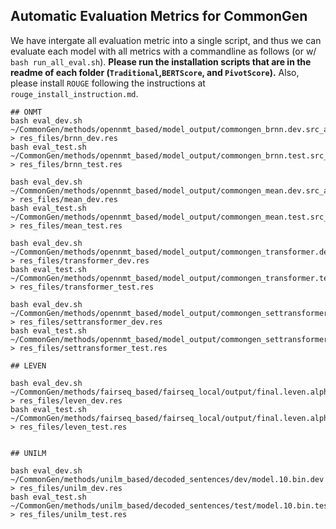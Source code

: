 ## Automatic Evaluation Metrics for CommonGen

We have intergate all evaluation metric into a single script, and thus we can evaluate each model with all metrics with a commandline as follows (or w/ `bash run_all_eval.sh`). **Please run the installation scripts that are in the readme of each folder (`Traditional`,`BERTScore`, and `PivotScore`).**  Also, please install `ROUGE` following the instructions at `rouge_install_instruction.md`.

```
## ONMT 
bash eval_dev.sh ~/CommonGen/methods/opennmt_based/model_output/commongen_brnn.dev.src_alpha.out > res_files/brnn_dev.res 
bash eval_test.sh ~/CommonGen/methods/opennmt_based/model_output/commongen_brnn.test.src_alpha.out > res_files/brnn_test.res 

bash eval_dev.sh ~/CommonGen/methods/opennmt_based/model_output/commongen_mean.dev.src_alpha.out > res_files/mean_dev.res 
bash eval_test.sh ~/CommonGen/methods/opennmt_based/model_output/commongen_mean.test.src_alpha.out > res_files/mean_test.res 

bash eval_dev.sh ~/CommonGen/methods/opennmt_based/model_output/commongen_transformer.dev.src_alpha.out > res_files/transformer_dev.res 
bash eval_test.sh ~/CommonGen/methods/opennmt_based/model_output/commongen_transformer.test.src_alpha.out > res_files/transformer_test.res 

bash eval_dev.sh ~/CommonGen/methods/opennmt_based/model_output/commongen_settransformer.dev.src_alpha.out > res_files/settransformer_dev.res 
bash eval_test.sh ~/CommonGen/methods/opennmt_based/model_output/commongen_settransformer.test.src_alpha.out > res_files/settransformer_test.res 

## LEVEN 

bash eval_dev.sh ~/CommonGen/methods/fairseq_based/fairseq_local/output/final.leven.alpha.dev.txt > res_files/leven_dev.res 
bash eval_test.sh ~/CommonGen/methods/fairseq_based/fairseq_local/output/final.leven.alpha.test.txt > res_files/leven_test.res 
 

## UNILM

bash eval_dev.sh ~/CommonGen/methods/unilm_based/decoded_sentences/dev/model.10.bin.dev > res_files/unilm_dev.res 
bash eval_test.sh ~/CommonGen/methods/unilm_based/decoded_sentences/test/model.10.bin.test > res_files/unilm_test.res  
```